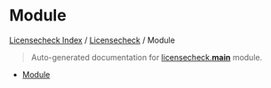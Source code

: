 # Module

[Licensecheck Index](../README.md#licensecheck-index) /
[Licensecheck](./index.md#licensecheck) /
Module

> Auto-generated documentation for [licensecheck.__main__](../../../licensecheck/__main__.py) module.

- [Module](#module)
